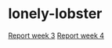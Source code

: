 # lonely-lobster

[Report week 3](https://www.overleaf.com/13981027psvyymtfqbvy#/54210395/)
[Report week 4](https://www.overleaf.com/14196400zybdpmbbmkww#/54839252/)
